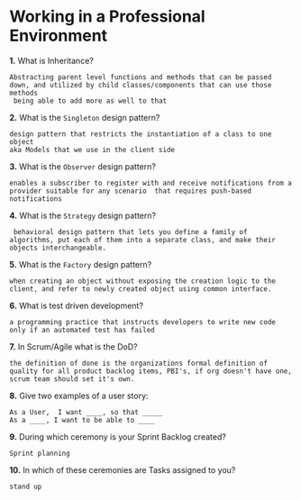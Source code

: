 # Working in a Professional Environment

**1.** What is Inheritance?
<!-- enter you answer in the space below -->
```
Abstracting parent level functions and methods that can be passed down, and utilized by child classes/components that can use those methods
 being able to add more as well to that
```
**2.** What is the `Singleton` design pattern?
<!-- enter you answer in the space below -->
```
design pattern that restricts the instantiation of a class to one object 
aka Models that we use in the client side
```
**3.** What is the `Observer` design pattern?
<!-- enter you answer in the space below -->
```
enables a subscriber to register with and receive notifications from a provider suitable for any scenario  that requires push-based notifications
```
**4.** What is the `Strategy` design pattern?
<!-- enter you answer in the space below -->
```
 behavioral design pattern that lets you define a family of algorithms, put each of them into a separate class, and make their objects interchangeable.
```
**5.** What is the `Factory` design pattern?
<!-- enter you answer in the space below -->
```
when creating an object without exposing the creation logic to the client, and refer to newly created object using common interface.
```
**6.** What is test driven development?
<!-- enter you answer in the space below -->
```
a programming practice that instructs developers to write new code only if an automated test has failed
```
**7.** In Scrum/Agile what is the DoD?
<!-- enter you answer in the space below -->
```
the definition of done is the organizations formal definition of quality for all product backlog items, PBI's, if org doesn't have one, scrum team should set it's own.
```
**8.** Give two examples of a user story:
<!-- enter you answer in the space below -->
```
As a User,  I want ____, so that _____
As a ____, I want to be able to ____ 
```
**9.** During which ceremony is your Sprint Backlog created?
<!-- enter you answer in the space below -->
```
Sprint planning
```
**10.** In which of these ceremonies are Tasks assigned to you?
<!-- enter you answer in the space below -->
```
stand up
```
